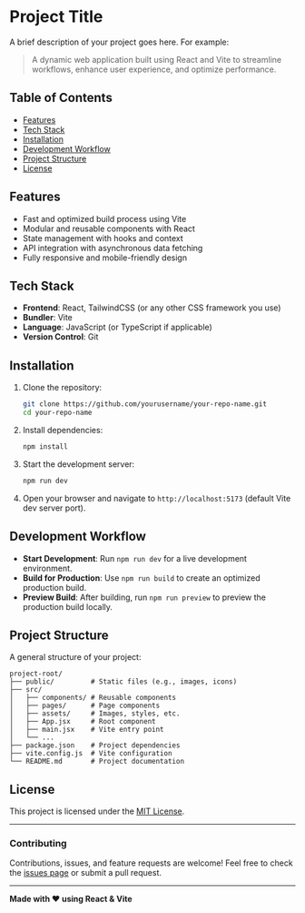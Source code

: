 # Project Title

A brief description of your project goes here. For example:

> A dynamic web application built using React and Vite to streamline workflows, enhance user experience, and optimize performance.

## Table of Contents

- [Features](#features)
- [Tech Stack](#tech-stack)
- [Installation](#installation)
- [Development Workflow](#development-workflow)
- [Project Structure](#project-structure)
- [License](#license)

## Features

- Fast and optimized build process using Vite
- Modular and reusable components with React
- State management with hooks and context
- API integration with asynchronous data fetching
- Fully responsive and mobile-friendly design

## Tech Stack

- **Frontend**: React, TailwindCSS (or any other CSS framework you use)
- **Bundler**: Vite
- **Language**: JavaScript (or TypeScript if applicable)
- **Version Control**: Git

## Installation

1. Clone the repository:
   ```bash
   git clone https://github.com/yourusername/your-repo-name.git
   cd your-repo-name
   ```

2. Install dependencies:
   ```bash
   npm install
   ```

3. Start the development server:
   ```bash
   npm run dev
   ```

4. Open your browser and navigate to `http://localhost:5173` (default Vite dev server port).

## Development Workflow

- **Start Development**: Run `npm run dev` for a live development environment.
- **Build for Production**: Use `npm run build` to create an optimized production build.
- **Preview Build**: After building, run `npm run preview` to preview the production build locally.

## Project Structure

A general structure of your project:

```
project-root/
├── public/         # Static files (e.g., images, icons)
├── src/
│   ├── components/ # Reusable components
│   ├── pages/      # Page components
│   ├── assets/     # Images, styles, etc.
│   ├── App.jsx     # Root component
│   ├── main.jsx    # Vite entry point
│   └── ...
├── package.json    # Project dependencies
├── vite.config.js  # Vite configuration
└── README.md       # Project documentation
```

## License

This project is licensed under the [MIT License](LICENSE).

---

### Contributing

Contributions, issues, and feature requests are welcome! Feel free to check the [issues page](https://github.com/yourusername/your-repo-name/issues) or submit a pull request.

---

**Made with ❤️ using React & Vite**

